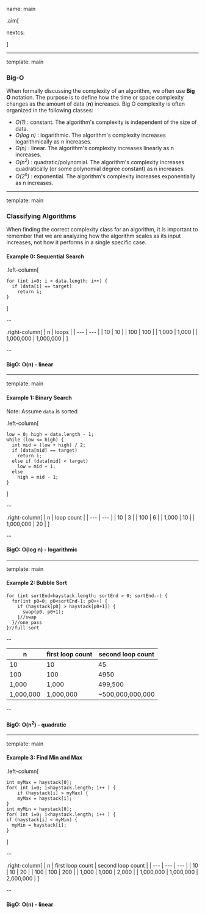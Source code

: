 name: main

.aim[<div>
nextcs:
</div>]

---
template: main

### Big-O
When formally discussing the complexity of an algorithm, we often use __Big O__ notation. The purpose is to define how the time or space complexity changes as the amount of data (__n__) increases. Big O complexity is often organized in the following classes:

- _O(1)_ : constant. The algorithm's complexity is independent of the size of data.
- _O(log n)_ : logarithmic. The algorithm's complexity increases logarithmically as n increases.
- _O(n)_ : linear. The algorithm's complexity increases linearly as n increases.
- _O(n<sup>2</sup>)_ : quadratic/polynomial. The algorithm's complexity increases quadratically (or some polynomial degree constant) as n increases.
- _O(2<sup>n</sup>)_ : exponential. The algorithm's complexity increases exponentially as n increases.

---
template: main

### Classifying Algorithms
When finding the correct complexity class for an algorithm, it is important to remember that we are analyzing how the algorithm scales as its input increases, not how it performs in a single specific case.

#### Example 0: Sequential Search
.left-column[
```
for (int i=0; i < data.length; i++) {
  if (data[i] == target)
    return i;
}

```
]

--

.right-column[
| n | loops |
| --- | --- |
| 10 | 10 |
| 100 | 100 |
| 1,000  | 1,000  |
| 1,000,000 | 1,000,000 |
]

--


#### BigO: O(n) - linear

---
template: main

#### Example 1: Binary Search
Note: Assume `data` is sorted

.left-column[
```
low = 0; high = data.length - 1;
while (low <= high) {
  int mid = (low + high) / 2;
  if (data[mid] == target)
    return i;
  else if (data[mid] < target)
    low = mid + 1;
  else
    high = mid - 1;
}
```
]

--

.right-column[
| n | loop count |
| --- | --- |
| 10 | 3 |
| 100 | 6 |
| 1,000  | 10 |
| 1,000,000 | 20 |
]

--


#### BigO: O(log n) - logarithmic

---
template: main

#### Example 2: Bubble Sort

```
for (int sortEnd=haystack.length; sortEnd > 0; sortEnd--) {
  for(int p0=0; p0<sortEnd-1; p0++) {
    if (haystack[p0] > haystack[p0+1]) {
      swap(p0, p0+1);
    }//swap
  }//one pass
}//full sort
```

--

| n | first loop count | second loop count |
| --- | --- | --- |
| 10 | 10 | 45 |
| 100 | 100 | 4950  |
| 1,000  | 1,000 | 499,500 |
| 1,000,000 | 1,000,000  | ~500,000,000,000 |

--

#### BigO: O(n<sup>2</sup>) - quadratic

---
template: main

#### Example 3: Find Min and Max

.left-column[
```
int	myMax = haystack[0];
for( int i=0; i<haystack.length; i++ ) {
	if (haystack[i] > myMax) {
    myMax = haystack[i];
}
int	myMin = haystack[0];
for( int i=0; i<haystack.length; i++ ) {
if (haystack[i] < myMin) {
  myMin = haystack[i];
}
```
]

--

.right-column[
| n | first loop count | second loop count |
| --- | --- | --- |
| 10 | 10 | 20 |
| 100 | 100 | 200 |
| 1,000  | 1,000  | 2,000 |
| 1,000,000 | 1,000,000 | 2,000,000 |
]

--

#### BigO: O(n) - linear
